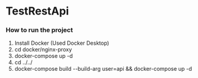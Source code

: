 # TestRestApi

### How to run the project

1. Install Docker (Used Docker Desktop)
2. cd docker/nginx-proxy
3. docker-compose up -d
4. cd ../../
5. docker-compose build  --build-arg user=api && docker-compose up -d